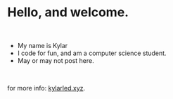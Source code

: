 <h1>Hello, and welcome.</h1><br>
<ul>
  <li>My name is Kylar</li>
  <li>I code for fun, and am a computer science student.</li>
  <li>May or may not post here.</li>
</ul><br>
<p>for more info: <a href="https://kylarled.xyz/">kylarled.xyz</a>.</p>
